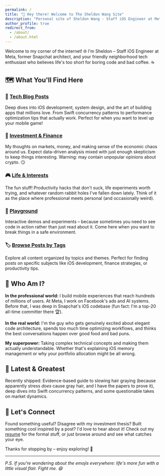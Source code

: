 ```yaml
---
permalink: /
title: "👋 Hey there! Welcome to The Sheldon Wang Site"
description: "Personal site of Sheldon Wang - Staff iOS Engineer at Meta, ex-Snapchat. Tech blog posts, investment insights, and life experiences from a seasoned software engineer."
author_profile: true
redirect_from:
  - /about/
  - /about.html
---
```


Welcome to my corner of the internet! 🌐 I'm Sheldon – Staff iOS Engineer at Meta, former Snapchat architect, and your friendly neighborhood tech enthusiast who believes life's too short for boring code and bad coffee. ☕️

## 🗺️ What You'll Find Here

### 📔 [**Tech Blog Posts**](/year-archive/) 
Deep dives into iOS development, system design, and the art of building apps that millions love. From Swift concurrency patterns to performance optimization tips that actually work. Perfect for when you want to level up your mobile game!

### 💸 [**Investment & Finance**](/portfolio/) 
My thoughts on markets, money, and making sense of the economic chaos around us. Expect data-driven analysis mixed with just enough skepticism to keep things interesting. Warning: may contain unpopular opinions about crypto. 😏

### 🎮 [**Life & Interests**](/life/)
The fun stuff! Productivity hacks that don't suck, life experiments worth trying, and whatever random rabbit holes I've fallen down lately. Think of it as the place where professional meets personal (and occasionally weird).

### 🛝 [**Playground**](/playground/)
Interactive demos and experiments – because sometimes you need to see code in action rather than just read about it. Come here when you want to break things in a safe environment.

### 🏷️ [**Browse Posts by Tags**](/tags/)
Explore all content organized by topics and themes. Perfect for finding posts on specific subjects like iOS development, finance strategies, or productivity tips.

## 🎯 Who Am I?

**In the professional world:** I build mobile experiences that reach hundreds of millions of users. At Meta, I work on Facebook's ads and AI systems. Before that, I was deep in Snapchat's iOS codebase (fun fact: I'm a top-20 all-time committer there 🏆).

**In the real world:** I'm the guy who gets genuinely excited about elegant code architecture, spends too much time optimizing workflows, and thinks the best conversations happen over good food and bad puns.

**My superpower:** Taking complex technical concepts and making them actually understandable. Whether that's explaining iOS memory management or why your portfolio allocation might be all wrong.

## 🚀 Latest & Greatest

Recently shipped: Evidence-based guide to slowing hair graying (because apparently stress *does* cause gray hair, and I have the papers to prove it), deep dives into Swift concurrency patterns, and some questionable takes on market dynamics.

## 💬 Let's Connect

Found something useful? Disagree with my investment thesis? Built something cool inspired by a post? I'd love to hear about it! Check out my [resume](/cv/) for the formal stuff, or just browse around and see what catches your eye.

Thanks for stopping by – enjoy exploring! 🎉

---

*P.S. If you're wondering about the emojis everywhere: life's more fun with a little visual flair. Fight me. 😄*
